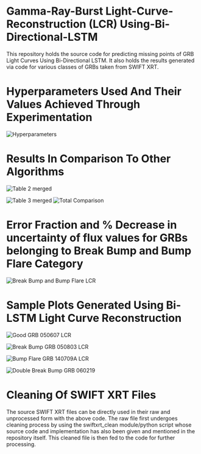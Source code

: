 # Gamma-Ray-Burst Light-Curve-Reconstruction (LCR) Using-Bi-Directional-LSTM
This repository holds the source code for predicting missing points of GRB Light Curves Using Bi-Directional LSTM. It also holds the results generated via code for various classes of GRBs taken from SWIFT XRT.

# Hyperparameters Used And Their Values Achieved Through Experimentation

![Hyperparameters](https://github.com/AmitShukla2808/Prediction-Of-GRB-Light-Curves-Using-Bi-Directional-LSTM/assets/77337715/26f888a5-4169-4b00-be06-90ccbd14efad)



# Results In Comparison To Other Algorithms

![Table 2 merged](https://github.com/AmitShukla2808/Prediction-Of-GRB-Light-Curves-Using-Bi-Directional-LSTM/blob/main/Tables/Bi-LSTM%20%2C%20W07%20and%20BPL%20comparison.png)

![Table 3 merged](https://github.com/AmitShukla2808/Prediction-Of-GRB-Light-Curves-Using-Bi-Directional-LSTM/blob/main/Tables/Bi-LSTM%20%2C%20(W07%2CGP)%20and%20(BPL%2CGP).png)
![Total Comparison](https://github.com/AmitShukla2808/Prediction-Of-GRB-Light-Curves-Using-Bi-Directional-LSTM/blob/main/Tables/Comparison%20Table.png)

# Error Fraction and % Decrease in uncertainty of flux values for GRBs belonging to Break Bump and Bump Flare Category
![Break Bump and Bump Flare LCR](https://github.com/AmitShukla2808/Prediction-Of-GRB-Light-Curves-Using-Bi-Directional-LSTM/blob/main/Tables/Break%20Bump%20and%20Bump%20Flare%20LCR.png)


# Sample Plots Generated Using Bi-LSTM Light Curve Reconstruction

![Good GRB 050607 LCR](https://github.com/AmitShukla2808/Prediction-Of-GRB-Light-Curves-Using-Bi-Directional-LSTM/blob/main/Reconstructed%20GRB%20Light%20Curves/Good%20GRB%20050607%20LCR.png)

![Break Bump GRB 050803 LCR](https://github.com/AmitShukla2808/Prediction-Of-GRB-Light-Curves-Using-Bi-Directional-LSTM/blob/main/Reconstructed%20GRB%20Light%20Curves/Break%20Bump%20GRB%20050803%20LCR.png)

![Bump Flare GRB 140709A LCR](https://github.com/AmitShukla2808/Prediction-Of-GRB-Light-Curves-Using-Bi-Directional-LSTM/blob/main/Reconstructed%20GRB%20Light%20Curves/Bump%20Flare%20GRB%20140709A%20LCR.png)

![Double Break Bump GRB 060219](https://github.com/AmitShukla2808/Prediction-Of-GRB-Light-Curves-Using-Bi-Directional-LSTM/blob/main/Reconstructed%20GRB%20Light%20Curves/060219%20Double%20break.png)


# Cleaning Of SWIFT XRT Files
The source SWIFT XRT files can be directly used in their raw and unprocessed form with the above code. The raw file first undergoes cleaning process by using the swiftxrt_clean module/python script whose source code and implementation has also been given and mentioned in the repository itself. This cleaned file is then fed to the code for further processing.

